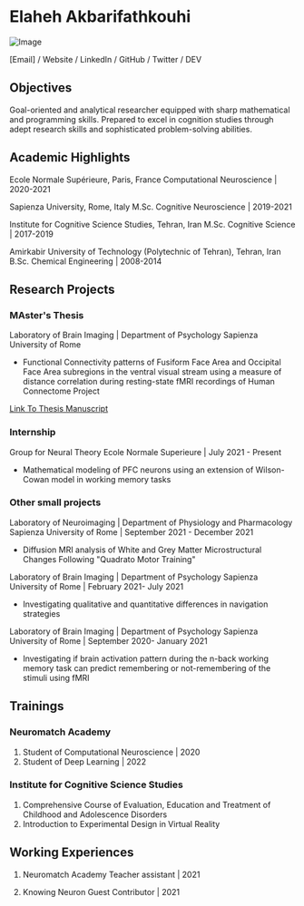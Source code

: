 # Elaheh Akbarifathkouhi
![Image](src)


[Email] / Website / LinkedIn / GitHub / Twitter / DEV
## Objectives
Goal-oriented and analytical researcher equipped with sharp mathematical and programming skills. Prepared to excel in cognition studies through adept research skills and sophisticated problem-solving abilities. 

## Academic Highlights
Ecole Normale Supérieure, Paris, France
Computational Neuroscience | 2020-2021 

Sapienza University, Rome, Italy
M.Sc. Cognitive Neuroscience | 2019-2021

Institute for Cognitive Science Studies, Tehran, Iran
M.Sc. Cognitive Science | 2017-2019

Amirkabir University of Technology (Polytechnic of Tehran), Tehran, Iran
B.Sc. Chemical Engineering | 2008-2014


## Research Projects

### MAster's Thesis
Laboratory of Brain Imaging | Department of Psychology
Sapienza University of Rome 
-  Functional Connectivity patterns of Fusiform Face Area and Occipital Face Area subregions in the ventral visual stream using a measure of distance correlation during resting-state fMRI recordings of Human Connectome Project

[Link To Thesis Manuscript]([https://drive.google.com/file/d/13H-8ROEJl7Vpx2miNAtEBtec9BZkMoIN/view?usp=sharing]) 

### Internship

Group for Neural Theory 
Ecole Normale Superieure | July 2021 - Present
- Mathematical modeling of PFC neurons using an extension of Wilson-Cowan model in working memory tasks

### Other small projects
Laboratory of Neuroimaging | Department of Physiology and Pharmacology
Sapienza University of Rome | September 2021 - December 2021 
- Diffusion MRI analysis of White and Grey Matter Microstructural Changes Following "Quadrato Motor Training"


Laboratory of Brain Imaging | Department of Psychology
Sapienza University of Rome | February 2021- July 2021

-  Investigating qualitative and quantitative differences in navigation strategies


Laboratory of Brain Imaging | Department of Psychology
Sapienza University of Rome | September 2020- January 2021
-  Investigating if brain activation pattern during the n-back working memory task can predict remembering or not-remembering of the stimuli using fMRI


## Trainings
### Neuromatch Academy
1. Student of Computational Neuroscience | 2020 
2. Student of Deep Learning | 2022 

### Institute for Cognitive Science Studies
1. Comprehensive Course of Evaluation, Education and Treatment of Childhood and Adolescence Disorders
2. Introduction to Experimental Design in Virtual Reality


## Working Experiences
1. Neuromatch Academy
    Teacher assistant | 2021 

2. Knowing Neuron 
    Guest Contributor | 2021 

